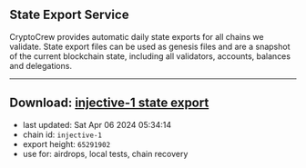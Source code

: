 ## State Export Service
CryptoCrew provides automatic daily state exports for all chains we validate. State export files can be used as genesis files and are a snapshot of the current blockchain state, including all validators, accounts, balances and delegations.

---
**Download: [injective-1 state export](https://dl-eu2.ccvalidators.com/SERVICE/injective/injective-1_export_65291902.json)**
---

- last updated: Sat Apr 06 2024 05:34:14
- chain id: `injective-1`
- export height: `65291902`
- use for: airdrops, local tests, chain recovery
